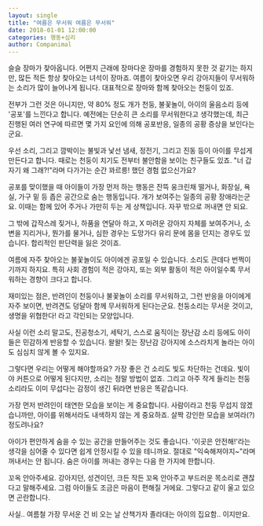 ```yaml
---
layout: single
title: "여름은 무서워 여름은 무서워"
date: 2018-01-01 12:00:00
categories: 행동+심리
author: Companimal
---
```


슬슬 장마가 찾아옵니다. 어쩐지 근래에 장마다운 장마를 경험하지 못한 것 같기는 하지만, 많든 적든 항상 찾아오는 녀석이 장마죠. 여름이 찾아오면 우리 강아지들이 무서워하는 소리가 많이 늘어나게 됩니다. 대표적으로 장마와 함께 찾아오는 천둥이 있죠.

전부가 그런 것은 아니지만, 약 80% 정도 개가 천둥, 불꽃놀이, 아이의 울음소리 등에 '공포'를 느낀다고 합니다. 예전에는 단순히 큰 소리를 무서워한다고 생각했는데, 최근 진행된 여러 연구에 따르면 몇 가지 요인에 의해 공포반응, 일종의 공황 증상을 보인다는군요.

우선 소리, 그리고 깜박이는 불빛과 낯선 냄새, 정전기, 그리고 진동 등이 아이를 무섭게 만든다고 합니다. 때로는 천둥이 치기도 전부터 불안함을 보이는 친구들도 있죠. "너 갑자기 왜 그래?!"라며 다가가는 순간 꽈르릉! 했던 경험 없으신가요?

공포를 맞이했을 때 아이들이 가장 먼저 하는 행동은 잔뜩 웅크린채 떨거나, 화장실, 욕실, 가구 밑 등 좁은 공간으로 숨는 행동입니다. 개가 보여주는 일종의 공황 장애라는군요. 이때는 함께 있어 주거나 가만히 두는 게 상책입니다. 자꾸 밖으로 꺼내면 안 되요.

그 밖에 갑작스레 짖거나, 하품을 연달아 하고, X 마려운 강아지 자체를 보여주거나, 소변을 지리거나, 뭔가를 물거나, 심한 경우는 도망가다 유리 문에 몸을 던지는 경우도 있습니다. 합리적인 판단력을 잃은 것이죠.

여름에 자주 찾아오는 불꽃놀이도 아이에겐 공포일 수 있습니다. 소리도 큰데다 번쩍이기까지 하지요. 특히 사회 경험이 적은 강아지, 또는 외부 활동이 적은 아이일수록 무서워하는 경향이 크다고 합니다.

재미있는 점은, 반려인이 천둥이나 불꽃놀이 소리를 무서워하고, 그런 반응을 아이에게 자주 보이면, 반려견도 덩달아 함께 무서워하게 된다는군요. 천둥소리는 무서운 것이고, 생명을 위협한다! 라고 각인되는 모양입니다.

사실 이런 소리 말고도, 진공청소기, 세탁기, 스스로 움직이는 장난감 소리 등에도 아이들은 민감하게 반응할 수 있습니다. 왈왈! 짖는 장난감 강아지에 소스라치게 놀라는 아이도 심심치 않게 볼 수 있지요.

그렇다면 우리는 어떻게 해야할까요? 가장 좋은 건 소리도 빛도 차단하는 건데요. 빛이야 커튼으로 어떻게 된다지만, 소리는 정말 방법이 없죠. 그리고 아주 작게 들리는 천둥소리라도 이미 무섭다는 감정이 생긴 뒤라면 반응은 똑같습니다.

가장 먼저 반려인이 태연한 모습을 보이는 게 중요합니다. 사람이라고 천둥 무섭지 않겠습니까만, 아이를 위해서라도 내색하지 않는 게 중요하죠. 살짝 강인한 모습을 보여라(?) 정도려나요?

아이가 편안하게 숨을 수 있는 공간을 만들어주는 것도 좋습니다. '이곳은 안전해!'라는 생각을 심어줄 수 있다면 쉽게 안정시킬 수 있을 테니까요. 절대로 "익숙해져야지~"라며 꺼내서는 안 됩니다. 숨은 아이를 꺼내는 경우는 다음 한 가지에 한합니다.

꼬옥 안아주세요. 강아지던, 성견이던, 크든 작든 꼬옥 안아주고 부드러운 목소리로 괜찮다고 말해주세요. 그럼 아이들도 조금은 마음이 편해질 거에요. 그렇다고 같이 울고 있으면 곤란합니다.

사실.. 여름철 가장 무서운 건 비 오는 날 산책가자 졸라대는 아이의 집요함.. 이지만요.
